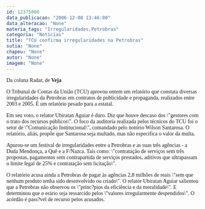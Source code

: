 ```yaml
---
id: 12375008
data_publicacao: "2006-12-08 13:46:00"
data_alteracao: "None"
materia_tags: "Irregularidades,Petrobras"
categoria: "Notícias"
title: "TCU confirma irregularidades na Petrobras"
sutia: "None"
chapeu: "None"
autor: "None"
imagem: "None"
---
```

<p><P><FONT face=Verdana>Da coluna Radar,<STRONG> </STRONG>de<STRONG> Veja</STRONG></FONT></P></p>
<p><P><FONT face=Verdana>O Tribunal de Contas da União (TCU) aprovou ontem um relatório que constata diversas irregularidades da Petrobras em contratos de publicidade e propaganda, realizados entre 2003 e 2005. É um relatório pesado para a estatal. <BR></P></FONT></p>
<p><P><FONT face=Verdana>Em seu voto, o relator Ubiratan Aguiar é duro. Diz que houve descaso dos \"gestores com o trato dos recursos públicos\". O foco da auditoria realizada pelos técnicos do TCU foi o setor de \"Comunicação Institucional\", comandado pelo notório Wilson Santarosa. O relatório, aliás, propõe que Santarosa seja multado, mas não especifica o valor da multa.</FONT></P></p>
<p><P><FONT face=Verdana>Apurou-se um festival de irregularidades entre a Petrobras e as suas três agências - a Duda Mendonça, a Quê e a F/Nazca. Tais como: \"contratação de serviços sem três propostas, pagamentos sem contrapartida de serviços prestados, aditivos que ultrapassam o limite legal de 25% e contratação sem licitação\". </FONT></P></p>
<p><P><FONT face=Verdana>O relatório acusa ainda a Petrobras de pagar às agências 2,8 milhões de reais \"sem que nenhum produto tenha sido desenvolvido ou criado\". O relator Ubiratan Aguiar salientou que a Petrobras não observou os \"princ?pios da eficiência e da moralidade\". E determinou que o erário seja ressarcido pelos \"valores irregularmente despendidos\". O acórdão é pass?vel de recurso pelos acusados.</FONT></P> </p>
